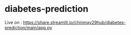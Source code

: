 # diabetes-prediction
Live on : 
https://share.streamlit.io/chinmay29hub/diabetes-prediction/main/app.py
